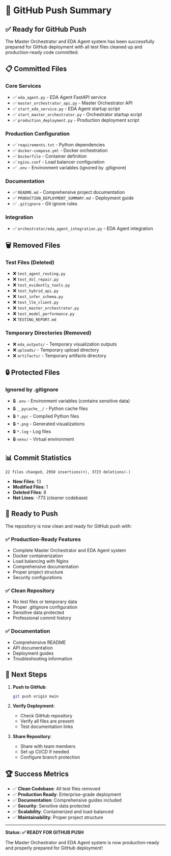 # 🚀 GitHub Push Summary

## ✅ **Ready for GitHub Push**

The Master Orchestrator and EDA Agent system has been successfully prepared for GitHub deployment with all test files cleaned up and production-ready code committed.

## 📋 **Committed Files**

### **Core Services**
- ✅ `eda_agent.py` - EDA Agent FastAPI service
- ✅ `master_orchestrator_api.py` - Master Orchestrator API
- ✅ `start_eda_service.py` - EDA Agent startup script
- ✅ `start_master_orchestrator.py` - Orchestrator startup script
- ✅ `production_deployment.py` - Production deployment script

### **Production Configuration**
- ✅ `requirements.txt` - Python dependencies
- ✅ `docker-compose.yml` - Docker orchestration
- ✅ `Dockerfile` - Container definition
- ✅ `nginx.conf` - Load balancer configuration
- ✅ `.env` - Environment variables (ignored by .gitignore)

### **Documentation**
- ✅ `README.md` - Comprehensive project documentation
- ✅ `PRODUCTION_DEPLOYMENT_SUMMARY.md` - Deployment guide
- ✅ `.gitignore` - Git ignore rules

### **Integration**
- ✅ `orchestrator/eda_agent_integration.py` - EDA Agent integration

## 🗑️ **Removed Files**

### **Test Files (Deleted)**
- ❌ `test_agent_routing.py`
- ❌ `test_dsl_repair.py`
- ❌ `test_evidently_tools.py`
- ❌ `test_hybrid_api.py`
- ❌ `test_infer_schema.py`
- ❌ `test_llm_client.py`
- ❌ `test_master_orchestrator.py`
- ❌ `test_model_performance.py`
- ❌ `TESTING_REPORT.md`

### **Temporary Directories (Removed)**
- ❌ `eda_outputs/` - Temporary visualization outputs
- ❌ `uploads/` - Temporary upload directory
- ❌ `artifacts/` - Temporary artifacts directory

## 🔒 **Protected Files**

### **Ignored by .gitignore**
- 🔒 `.env` - Environment variables (contains sensitive data)
- 🔒 `__pycache__/` - Python cache files
- 🔒 `*.pyc` - Compiled Python files
- 🔒 `*.png` - Generated visualizations
- 🔒 `*.log` - Log files
- 🔒 `venv/` - Virtual environment

## 📊 **Commit Statistics**

```
22 files changed, 2950 insertions(+), 3723 deletions(-)
```

- **New Files**: 13
- **Modified Files**: 1
- **Deleted Files**: 8
- **Net Lines**: -773 (cleaner codebase)

## 🚀 **Ready to Push**

The repository is now clean and ready for GitHub push with:

### **✅ Production-Ready Features**
- Complete Master Orchestrator and EDA Agent system
- Docker containerization
- Load balancing with Nginx
- Comprehensive documentation
- Proper project structure
- Security configurations

### **✅ Clean Repository**
- No test files or temporary data
- Proper .gitignore configuration
- Sensitive data protected
- Professional commit history

### **✅ Documentation**
- Comprehensive README
- API documentation
- Deployment guides
- Troubleshooting information

## 🎯 **Next Steps**

1. **Push to GitHub**:
   ```bash
   git push origin main
   ```

2. **Verify Deployment**:
   - Check GitHub repository
   - Verify all files are present
   - Test documentation links

3. **Share Repository**:
   - Share with team members
   - Set up CI/CD if needed
   - Configure branch protection

## 🏆 **Success Metrics**

- ✅ **Clean Codebase**: All test files removed
- ✅ **Production Ready**: Enterprise-grade deployment
- ✅ **Documentation**: Comprehensive guides included
- ✅ **Security**: Sensitive data protected
- ✅ **Scalability**: Containerized and load-balanced
- ✅ **Maintainability**: Proper project structure

---

**Status: ✅ READY FOR GITHUB PUSH**

The Master Orchestrator and EDA Agent system is now production-ready and properly prepared for GitHub deployment! 